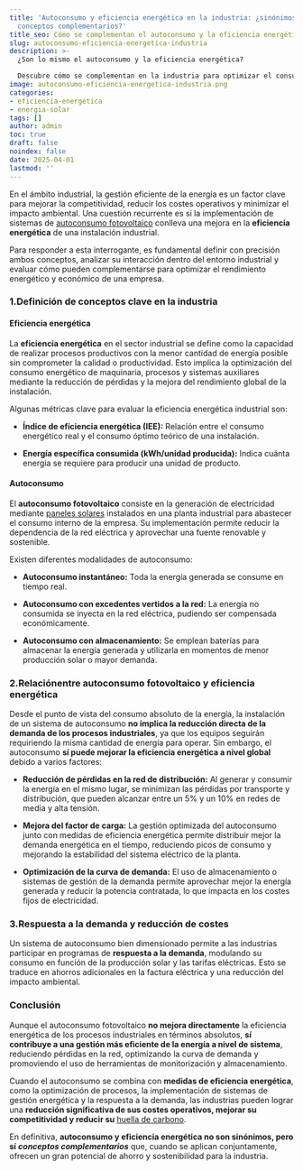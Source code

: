 ```yaml
---
title: 'Autoconsumo y eficiencia energética en la industria: ¿sinónimos o
  conceptos complementarios?'
title_seo: Cómo se complementan el autoconsumo y la eficiencia energética en la industria
slug: autoconsumo-eficiencia-energetica-industria
description: >-
  ¿Son lo mismo el autoconsumo y la eficiencia energética?

  Descubre cómo se complementan en la industria para optimizar el consumo y el rendimiento.
image: autoconsumo-eficiencia-energetica-industria.png
categories:
- eficiencia-energetica
- energia-solar
tags: []
author: admin
toc: true
draft: false
noindex: false
date: 2025-04-01
lastmod: ''
---
```

En el ámbito industrial, la gestión eficiente de la energía es un factor clave para mejorar la competitividad, reducir los costes operativos y minimizar el impacto ambiental. Una cuestión recurrente es si la implementación de sistemas de [autoconsumo fotovoltaico](https://solventie.es/como-realizamos-instalacion-fotovoltaica/) conlleva una mejora en la **eficiencia energética** de una instalación industrial.

Para responder a esta interrogante, es fundamental definir con precisión ambos conceptos, analizar su interacción dentro del entorno industrial y evaluar cómo pueden complementarse para optimizar el rendimiento energético y económico de una empresa.

### **1.Definición de conceptos clave en la industria**

#### **Eficiencia energética** 

La **eficiencia energética** en el sector industrial se define como la capacidad de realizar procesos productivos con la menor cantidad de energía posible sin comprometer la calidad o productividad. Esto implica la optimización del consumo energético de maquinaria, procesos y sistemas auxiliares mediante la reducción de pérdidas y la mejora del rendimiento global de la instalación.

Algunas métricas clave para evaluar la eficiencia energética industrial son:

- **Índice de eficiencia energética (IEE):** Relación entre el consumo energético real y el consumo óptimo teórico de una instalación.





- **Energía específica consumida (kWh/unidad producida):** Indica cuánta energía se requiere para producir una unidad de producto.

#### **Autoconsumo** 

El **autoconsumo fotovoltaico** consiste en la generación de electricidad mediante [paneles solares](https://solventie.es/tipos-paneles-solares/) instalados en una planta industrial para abastecer el consumo interno de la empresa. Su implementación permite reducir la dependencia de la red eléctrica y aprovechar una fuente renovable y sostenible.

Existen diferentes modalidades de autoconsumo:

- **Autoconsumo instantáneo:** Toda la energía generada se consume en tiempo real.





- **Autoconsumo con excedentes vertidos a la red:** La energía no consumida se inyecta en la red eléctrica, pudiendo ser compensada económicamente.





- **Autoconsumo con almacenamiento:** Se emplean baterías para almacenar la energía generada y utilizarla en momentos de menor producción solar o mayor demanda.

### **2.Relaciónentre autoconsumo fotovoltaico y eficiencia energética**

Desde el punto de vista del consumo absoluto de la energía, la instalación de un sistema de autoconsumo **no implica la reducción directa de la demanda de los procesos industriales**, ya que los equipos seguirán requiriendo la misma cantidad de energía para operar. Sin embargo, el autoconsumo **sí puede mejorar la eficiencia energética a nivel global** debido a varios factores:

- **Reducción de pérdidas en la red de distribución:** Al generar y consumir la energía en el mismo lugar, se minimizan las pérdidas por transporte y distribución, que pueden alcanzar entre un 5% y un 10% en redes de media y alta tensión.





- **Mejora del factor de carga:** La gestión optimizada del autoconsumo junto con medidas de eficiencia energética permite distribuir mejor la demanda energética en el tiempo, reduciendo picos de consumo y mejorando la estabilidad del sistema eléctrico de la planta. 





- **Optimización de la curva de demanda:** El uso de almacenamiento o sistemas de gestión de la demanda permite aprovechar mejor la energía generada y reducir la potencia contratada, lo que impacta en los costes fijos de electricidad.

### **3.Respuesta a la demanda y reducción de costes**

Un sistema de autoconsumo bien dimensionado permite a las industrias participar en programas de **respuesta a la demanda**, modulando su consumo en función de la producción solar y las tarifas eléctricas. Esto se traduce en ahorros adicionales en la factura eléctrica y una reducción del impacto ambiental.

### **Conclusión**

Aunque el autoconsumo fotovoltaico **no mejora directamente** la eficiencia energética de los procesos industriales en términos absolutos, **sí contribuye a una gestión más eficiente de la energía a nivel de sistema**, reduciendo pérdidas en la red, optimizando la curva de demanda y promoviendo el uso de herramientas de monitorización y almacenamiento.

Cuando el autoconsumo se combina con **medidas de eficiencia energética**, como la optimización de procesos, la implementación de sistemas de gestión energética y la respuesta a la demanda, las industrias pueden lograr una **reducción significativa de sus costes operativos, mejorar su competitividad y reducir su** [huella de carbono](https://solventie.es/consejos-cuidar-medio-ambiente/).

En definitiva, **autoconsumo y eficiencia energética no son sinónimos, pero sí** ***conceptos complementarios*** que, cuando se aplican conjuntamente, ofrecen un gran potencial de ahorro y sostenibilidad para la industria.
